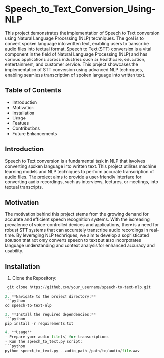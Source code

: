 # Speech_to_Text_Conversion_Using-NLP
This project demonstrates the implementation of Speech to Text conversion using Natural Language Processing (NLP) techniques. The goal is to convert spoken language into written text, enabling users to transcribe audio files into textual format.
Speech to Text (STT) conversion is a vital component in the field of Natural Language Processing (NLP) and has various applications across industries such as healthcare, education, entertainment, and customer service. This project showcases the implementation of STT conversion using advanced NLP techniques, enabling seamless transcription of spoken language into written text.
## Table of Contents
- Introduction
- Motivation
- Installation
- Usage
- Featues
- Contributions
- Future Enhancements
## Introduction
Speech to Text conversion is a fundamental task in NLP that involves converting spoken language into written text. This project utilizes machine learning models and NLP techniques to perform accurate transcription of audio files. The project aims to provide a user-friendly interface for converting audio recordings, such as interviews, lectures, or meetings, into textual transcripts.
## Motivation
The motivation behind this project stems from the growing demand for accurate and efficient speech recognition systems. With the increasing prevalence of voice-controlled devices and applications, there is a need for robust STT systems that can accurately transcribe audio recordings in real-time. By leveraging NLP techniques, we aim to develop a sophisticated solution that not only converts speech to text but also incorporates language understanding and context analysis for enhanced accuracy and usability.
## Installation
1. Clone the Repository:
```python
 git clone https://github.com/your_username/speech-to-text-nlp.git
----
2. **Navigate to the project directory:**
```python
cd speech-to-text-nlp

3. **Install the required dependencies:**
```python
pip install -r requirements.txt

4. **Usage**
- Prepare your audio file(s) for transcriptions
- Run the speech_to_text.py script:
```python
python speech_to_text.py --audio_path /path/to/audio/file.wav







